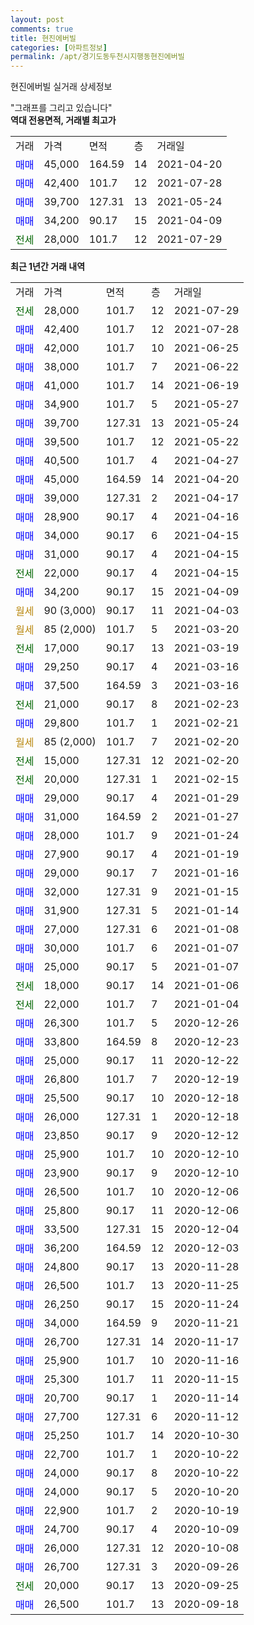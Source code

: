 ```yaml
---
layout: post
comments: true
title: 현진에버빌
categories: [아파트정보]
permalink: /apt/경기도동두천시지행동현진에버빌
---
```


현진에버빌 실거래 상세정보

<script type="text/javascript">
  google.charts.load('current', {'packages':['line', 'corechart']});
  google.charts.setOnLoadCallback(drawChart);

  function drawChart() {
    var data = new google.visualization.DataTable();
    data.addColumn('date', '거래일');
    data.addColumn('number', "매매");
    data.addColumn('number', "전세");
    data.addColumn('number', "전매");

    data.addRows([[new Date(Date.parse("2021-07-29")), null, 28000, null], [new Date(Date.parse("2021-07-28")), 42400, null, null], [new Date(Date.parse("2021-06-25")), 42000, null, null], [new Date(Date.parse("2021-06-22")), 38000, null, null], [new Date(Date.parse("2021-06-19")), 41000, null, null], [new Date(Date.parse("2021-05-27")), 34900, null, null], [new Date(Date.parse("2021-05-24")), 39700, null, null], [new Date(Date.parse("2021-05-22")), 39500, null, null], [new Date(Date.parse("2021-04-27")), 40500, null, null], [new Date(Date.parse("2021-04-20")), 45000, null, null], [new Date(Date.parse("2021-04-17")), 39000, null, null], [new Date(Date.parse("2021-04-16")), 28900, null, null], [new Date(Date.parse("2021-04-15")), 34000, null, null], [new Date(Date.parse("2021-04-15")), 31000, null, null], [new Date(Date.parse("2021-04-15")), null, 22000, null], [new Date(Date.parse("2021-04-09")), 34200, null, null], [new Date(Date.parse("2021-04-03")), null, null, null], [new Date(Date.parse("2021-03-20")), null, null, null], [new Date(Date.parse("2021-03-19")), null, 17000, null], [new Date(Date.parse("2021-03-16")), 29250, null, null], [new Date(Date.parse("2021-03-16")), 37500, null, null], [new Date(Date.parse("2021-02-23")), null, 21000, null], [new Date(Date.parse("2021-02-21")), 29800, null, null], [new Date(Date.parse("2021-02-20")), null, null, null], [new Date(Date.parse("2021-02-20")), null, 15000, null], [new Date(Date.parse("2021-02-15")), null, 20000, null], [new Date(Date.parse("2021-01-29")), 29000, null, null], [new Date(Date.parse("2021-01-27")), 31000, null, null], [new Date(Date.parse("2021-01-24")), 28000, null, null], [new Date(Date.parse("2021-01-19")), 27900, null, null], [new Date(Date.parse("2021-01-16")), 29000, null, null], [new Date(Date.parse("2021-01-15")), 32000, null, null], [new Date(Date.parse("2021-01-14")), 31900, null, null], [new Date(Date.parse("2021-01-08")), 27000, null, null], [new Date(Date.parse("2021-01-07")), 30000, null, null], [new Date(Date.parse("2021-01-07")), 25000, null, null], [new Date(Date.parse("2021-01-06")), null, 18000, null], [new Date(Date.parse("2021-01-04")), null, 22000, null], [new Date(Date.parse("2020-12-26")), 26300, null, null], [new Date(Date.parse("2020-12-23")), 33800, null, null], [new Date(Date.parse("2020-12-22")), 25000, null, null], [new Date(Date.parse("2020-12-19")), 26800, null, null], [new Date(Date.parse("2020-12-18")), 25500, null, null], [new Date(Date.parse("2020-12-18")), 26000, null, null], [new Date(Date.parse("2020-12-12")), 23850, null, null], [new Date(Date.parse("2020-12-10")), 25900, null, null], [new Date(Date.parse("2020-12-10")), 23900, null, null], [new Date(Date.parse("2020-12-06")), 26500, null, null], [new Date(Date.parse("2020-12-06")), 25800, null, null], [new Date(Date.parse("2020-12-04")), 33500, null, null], [new Date(Date.parse("2020-12-03")), 36200, null, null], [new Date(Date.parse("2020-11-28")), 24800, null, null], [new Date(Date.parse("2020-11-25")), 26500, null, null], [new Date(Date.parse("2020-11-24")), 26250, null, null], [new Date(Date.parse("2020-11-21")), 34000, null, null], [new Date(Date.parse("2020-11-17")), 26700, null, null], [new Date(Date.parse("2020-11-16")), 25900, null, null], [new Date(Date.parse("2020-11-15")), 25300, null, null], [new Date(Date.parse("2020-11-14")), 20700, null, null], [new Date(Date.parse("2020-11-12")), 27700, null, null], [new Date(Date.parse("2020-10-30")), 25250, null, null], [new Date(Date.parse("2020-10-22")), 22700, null, null], [new Date(Date.parse("2020-10-22")), 24000, null, null], [new Date(Date.parse("2020-10-20")), 24000, null, null], [new Date(Date.parse("2020-10-19")), 22900, null, null], [new Date(Date.parse("2020-10-09")), 24700, null, null], [new Date(Date.parse("2020-10-08")), 26000, null, null], [new Date(Date.parse("2020-09-26")), 26700, null, null], [new Date(Date.parse("2020-09-25")), null, 20000, null], [new Date(Date.parse("2020-09-18")), 26500, null, null]]);

    var options = {
      hAxis: {
        format: 'yyyy/MM/dd'
      },    
      lineWidth: 0,
      pointsVisible: true,    
      title: '최근 1년간 유형별 실거래가 분포',
      legend: { position: 'bottom' }
    };

    var formatter = new google.visualization.NumberFormat({pattern:'###,###'} );
    formatter.format(data, 1);
    formatter.format(data, 2);
    
    setTimeout(function() {
        var chart = new google.visualization.LineChart(document.getElementById('columnchart_material'));
        chart.draw(data, (options));
        document.getElementById('loading').style.display = 'none';
    }, 200);
  }
</script>


<div id="loading" style="z-index:20; display: block; margin-left: 0px">"그래프를 그리고 있습니다"</div>
<div id="columnchart_material" style="width: 95%; margin-left: 0px; display: block"></div>
<!-- contents start -->
<b>역대 전용면적, 거래별 최고가</b>
<table class="sortable">
    <tr>
      <td>거래</td>
      <td>가격</td>
      <td>면적</td>
      <td>층</td>
      <td>거래일</td>
    </tr>
        <tr>
          <td><a style="color: blue">매매</a></td>
          <td>45,000</td>
          <td>164.59</td>
          <td>14</td>
          <td>2021-04-20</td>
        </tr>            <tr>
          <td><a style="color: blue">매매</a></td>
          <td>42,400</td>
          <td>101.7</td>
          <td>12</td>
          <td>2021-07-28</td>
        </tr>            <tr>
          <td><a style="color: blue">매매</a></td>
          <td>39,700</td>
          <td>127.31</td>
          <td>13</td>
          <td>2021-05-24</td>
        </tr>            <tr>
          <td><a style="color: blue">매매</a></td>
          <td>34,200</td>
          <td>90.17</td>
          <td>15</td>
          <td>2021-04-09</td>
        </tr>        
        <tr>
              <td><a style="color: darkgreen">전세</a></td>
              <td>28,000</td>
              <td>101.7</td>
              <td>12</td>
              <td>2021-07-29</td>
            </tr>        
    
</table>

<b>최근 1년간 거래 내역</b>

<table class="sortable">
    <tr>
      <td>거래</td>
      <td>가격</td>
      <td>면적</td>
      <td>층</td>
      <td>거래일</td>
    </tr>
    <tr>
      <td><a style="color: darkgreen">전세</a></td>
      <td>28,000</td>
      <td>101.7</td>
      <td>12</td>
      <td>2021-07-29</td>
    </tr>          <tr>
      <td><a style="color: blue">매매</a></td>
      <td>42,400</td>
      <td>101.7</td>
      <td>12</td>
      <td>2021-07-28</td>
    </tr>          <tr>
      <td><a style="color: blue">매매</a></td>
      <td>42,000</td>
      <td>101.7</td>
      <td>10</td>
      <td>2021-06-25</td>
    </tr>          <tr>
      <td><a style="color: blue">매매</a></td>
      <td>38,000</td>
      <td>101.7</td>
      <td>7</td>
      <td>2021-06-22</td>
    </tr>          <tr>
      <td><a style="color: blue">매매</a></td>
      <td>41,000</td>
      <td>101.7</td>
      <td>14</td>
      <td>2021-06-19</td>
    </tr>          <tr>
      <td><a style="color: blue">매매</a></td>
      <td>34,900</td>
      <td>101.7</td>
      <td>5</td>
      <td>2021-05-27</td>
    </tr>          <tr>
      <td><a style="color: blue">매매</a></td>
      <td>39,700</td>
      <td>127.31</td>
      <td>13</td>
      <td>2021-05-24</td>
    </tr>          <tr>
      <td><a style="color: blue">매매</a></td>
      <td>39,500</td>
      <td>101.7</td>
      <td>12</td>
      <td>2021-05-22</td>
    </tr>          <tr>
      <td><a style="color: blue">매매</a></td>
      <td>40,500</td>
      <td>101.7</td>
      <td>4</td>
      <td>2021-04-27</td>
    </tr>          <tr>
      <td><a style="color: blue">매매</a></td>
      <td>45,000</td>
      <td>164.59</td>
      <td>14</td>
      <td>2021-04-20</td>
    </tr>          <tr>
      <td><a style="color: blue">매매</a></td>
      <td>39,000</td>
      <td>127.31</td>
      <td>2</td>
      <td>2021-04-17</td>
    </tr>          <tr>
      <td><a style="color: blue">매매</a></td>
      <td>28,900</td>
      <td>90.17</td>
      <td>4</td>
      <td>2021-04-16</td>
    </tr>          <tr>
      <td><a style="color: blue">매매</a></td>
      <td>34,000</td>
      <td>90.17</td>
      <td>6</td>
      <td>2021-04-15</td>
    </tr>          <tr>
      <td><a style="color: blue">매매</a></td>
      <td>31,000</td>
      <td>90.17</td>
      <td>4</td>
      <td>2021-04-15</td>
    </tr>          <tr>
      <td><a style="color: darkgreen">전세</a></td>
      <td>22,000</td>
      <td>90.17</td>
      <td>4</td>
      <td>2021-04-15</td>
    </tr>          <tr>
      <td><a style="color: blue">매매</a></td>
      <td>34,200</td>
      <td>90.17</td>
      <td>15</td>
      <td>2021-04-09</td>
    </tr>          <tr>
      <td><a style="color: darkgoldenrod">월세</a></td>
      <td>90 (3,000)</td>
      <td>90.17</td>
      <td>11</td>
      <td>2021-04-03</td>
    </tr>          <tr>
      <td><a style="color: darkgoldenrod">월세</a></td>
      <td>85 (2,000)</td>
      <td>101.7</td>
      <td>5</td>
      <td>2021-03-20</td>
    </tr>          <tr>
      <td><a style="color: darkgreen">전세</a></td>
      <td>17,000</td>
      <td>90.17</td>
      <td>13</td>
      <td>2021-03-19</td>
    </tr>          <tr>
      <td><a style="color: blue">매매</a></td>
      <td>29,250</td>
      <td>90.17</td>
      <td>4</td>
      <td>2021-03-16</td>
    </tr>          <tr>
      <td><a style="color: blue">매매</a></td>
      <td>37,500</td>
      <td>164.59</td>
      <td>3</td>
      <td>2021-03-16</td>
    </tr>          <tr>
      <td><a style="color: darkgreen">전세</a></td>
      <td>21,000</td>
      <td>90.17</td>
      <td>8</td>
      <td>2021-02-23</td>
    </tr>          <tr>
      <td><a style="color: blue">매매</a></td>
      <td>29,800</td>
      <td>101.7</td>
      <td>1</td>
      <td>2021-02-21</td>
    </tr>          <tr>
      <td><a style="color: darkgoldenrod">월세</a></td>
      <td>85 (2,000)</td>
      <td>101.7</td>
      <td>7</td>
      <td>2021-02-20</td>
    </tr>          <tr>
      <td><a style="color: darkgreen">전세</a></td>
      <td>15,000</td>
      <td>127.31</td>
      <td>12</td>
      <td>2021-02-20</td>
    </tr>          <tr>
      <td><a style="color: darkgreen">전세</a></td>
      <td>20,000</td>
      <td>127.31</td>
      <td>1</td>
      <td>2021-02-15</td>
    </tr>          <tr>
      <td><a style="color: blue">매매</a></td>
      <td>29,000</td>
      <td>90.17</td>
      <td>4</td>
      <td>2021-01-29</td>
    </tr>          <tr>
      <td><a style="color: blue">매매</a></td>
      <td>31,000</td>
      <td>164.59</td>
      <td>2</td>
      <td>2021-01-27</td>
    </tr>          <tr>
      <td><a style="color: blue">매매</a></td>
      <td>28,000</td>
      <td>101.7</td>
      <td>9</td>
      <td>2021-01-24</td>
    </tr>          <tr>
      <td><a style="color: blue">매매</a></td>
      <td>27,900</td>
      <td>90.17</td>
      <td>4</td>
      <td>2021-01-19</td>
    </tr>          <tr>
      <td><a style="color: blue">매매</a></td>
      <td>29,000</td>
      <td>90.17</td>
      <td>7</td>
      <td>2021-01-16</td>
    </tr>          <tr>
      <td><a style="color: blue">매매</a></td>
      <td>32,000</td>
      <td>127.31</td>
      <td>9</td>
      <td>2021-01-15</td>
    </tr>          <tr>
      <td><a style="color: blue">매매</a></td>
      <td>31,900</td>
      <td>127.31</td>
      <td>5</td>
      <td>2021-01-14</td>
    </tr>          <tr>
      <td><a style="color: blue">매매</a></td>
      <td>27,000</td>
      <td>127.31</td>
      <td>6</td>
      <td>2021-01-08</td>
    </tr>          <tr>
      <td><a style="color: blue">매매</a></td>
      <td>30,000</td>
      <td>101.7</td>
      <td>6</td>
      <td>2021-01-07</td>
    </tr>          <tr>
      <td><a style="color: blue">매매</a></td>
      <td>25,000</td>
      <td>90.17</td>
      <td>5</td>
      <td>2021-01-07</td>
    </tr>          <tr>
      <td><a style="color: darkgreen">전세</a></td>
      <td>18,000</td>
      <td>90.17</td>
      <td>14</td>
      <td>2021-01-06</td>
    </tr>          <tr>
      <td><a style="color: darkgreen">전세</a></td>
      <td>22,000</td>
      <td>101.7</td>
      <td>7</td>
      <td>2021-01-04</td>
    </tr>          <tr>
      <td><a style="color: blue">매매</a></td>
      <td>26,300</td>
      <td>101.7</td>
      <td>5</td>
      <td>2020-12-26</td>
    </tr>          <tr>
      <td><a style="color: blue">매매</a></td>
      <td>33,800</td>
      <td>164.59</td>
      <td>8</td>
      <td>2020-12-23</td>
    </tr>          <tr>
      <td><a style="color: blue">매매</a></td>
      <td>25,000</td>
      <td>90.17</td>
      <td>11</td>
      <td>2020-12-22</td>
    </tr>          <tr>
      <td><a style="color: blue">매매</a></td>
      <td>26,800</td>
      <td>101.7</td>
      <td>7</td>
      <td>2020-12-19</td>
    </tr>          <tr>
      <td><a style="color: blue">매매</a></td>
      <td>25,500</td>
      <td>90.17</td>
      <td>10</td>
      <td>2020-12-18</td>
    </tr>          <tr>
      <td><a style="color: blue">매매</a></td>
      <td>26,000</td>
      <td>127.31</td>
      <td>1</td>
      <td>2020-12-18</td>
    </tr>          <tr>
      <td><a style="color: blue">매매</a></td>
      <td>23,850</td>
      <td>90.17</td>
      <td>9</td>
      <td>2020-12-12</td>
    </tr>          <tr>
      <td><a style="color: blue">매매</a></td>
      <td>25,900</td>
      <td>101.7</td>
      <td>10</td>
      <td>2020-12-10</td>
    </tr>          <tr>
      <td><a style="color: blue">매매</a></td>
      <td>23,900</td>
      <td>90.17</td>
      <td>9</td>
      <td>2020-12-10</td>
    </tr>          <tr>
      <td><a style="color: blue">매매</a></td>
      <td>26,500</td>
      <td>101.7</td>
      <td>10</td>
      <td>2020-12-06</td>
    </tr>          <tr>
      <td><a style="color: blue">매매</a></td>
      <td>25,800</td>
      <td>90.17</td>
      <td>11</td>
      <td>2020-12-06</td>
    </tr>          <tr>
      <td><a style="color: blue">매매</a></td>
      <td>33,500</td>
      <td>127.31</td>
      <td>15</td>
      <td>2020-12-04</td>
    </tr>          <tr>
      <td><a style="color: blue">매매</a></td>
      <td>36,200</td>
      <td>164.59</td>
      <td>12</td>
      <td>2020-12-03</td>
    </tr>          <tr>
      <td><a style="color: blue">매매</a></td>
      <td>24,800</td>
      <td>90.17</td>
      <td>13</td>
      <td>2020-11-28</td>
    </tr>          <tr>
      <td><a style="color: blue">매매</a></td>
      <td>26,500</td>
      <td>101.7</td>
      <td>13</td>
      <td>2020-11-25</td>
    </tr>          <tr>
      <td><a style="color: blue">매매</a></td>
      <td>26,250</td>
      <td>90.17</td>
      <td>15</td>
      <td>2020-11-24</td>
    </tr>          <tr>
      <td><a style="color: blue">매매</a></td>
      <td>34,000</td>
      <td>164.59</td>
      <td>9</td>
      <td>2020-11-21</td>
    </tr>          <tr>
      <td><a style="color: blue">매매</a></td>
      <td>26,700</td>
      <td>127.31</td>
      <td>14</td>
      <td>2020-11-17</td>
    </tr>          <tr>
      <td><a style="color: blue">매매</a></td>
      <td>25,900</td>
      <td>101.7</td>
      <td>10</td>
      <td>2020-11-16</td>
    </tr>          <tr>
      <td><a style="color: blue">매매</a></td>
      <td>25,300</td>
      <td>101.7</td>
      <td>11</td>
      <td>2020-11-15</td>
    </tr>          <tr>
      <td><a style="color: blue">매매</a></td>
      <td>20,700</td>
      <td>90.17</td>
      <td>1</td>
      <td>2020-11-14</td>
    </tr>          <tr>
      <td><a style="color: blue">매매</a></td>
      <td>27,700</td>
      <td>127.31</td>
      <td>6</td>
      <td>2020-11-12</td>
    </tr>          <tr>
      <td><a style="color: blue">매매</a></td>
      <td>25,250</td>
      <td>101.7</td>
      <td>14</td>
      <td>2020-10-30</td>
    </tr>          <tr>
      <td><a style="color: blue">매매</a></td>
      <td>22,700</td>
      <td>101.7</td>
      <td>1</td>
      <td>2020-10-22</td>
    </tr>          <tr>
      <td><a style="color: blue">매매</a></td>
      <td>24,000</td>
      <td>90.17</td>
      <td>8</td>
      <td>2020-10-22</td>
    </tr>          <tr>
      <td><a style="color: blue">매매</a></td>
      <td>24,000</td>
      <td>90.17</td>
      <td>5</td>
      <td>2020-10-20</td>
    </tr>          <tr>
      <td><a style="color: blue">매매</a></td>
      <td>22,900</td>
      <td>101.7</td>
      <td>2</td>
      <td>2020-10-19</td>
    </tr>          <tr>
      <td><a style="color: blue">매매</a></td>
      <td>24,700</td>
      <td>90.17</td>
      <td>4</td>
      <td>2020-10-09</td>
    </tr>          <tr>
      <td><a style="color: blue">매매</a></td>
      <td>26,000</td>
      <td>127.31</td>
      <td>12</td>
      <td>2020-10-08</td>
    </tr>          <tr>
      <td><a style="color: blue">매매</a></td>
      <td>26,700</td>
      <td>127.31</td>
      <td>3</td>
      <td>2020-09-26</td>
    </tr>          <tr>
      <td><a style="color: darkgreen">전세</a></td>
      <td>20,000</td>
      <td>90.17</td>
      <td>13</td>
      <td>2020-09-25</td>
    </tr>          <tr>
      <td><a style="color: blue">매매</a></td>
      <td>26,500</td>
      <td>101.7</td>
      <td>13</td>
      <td>2020-09-18</td>
    </tr>      </table>
<!-- contents end -->    

